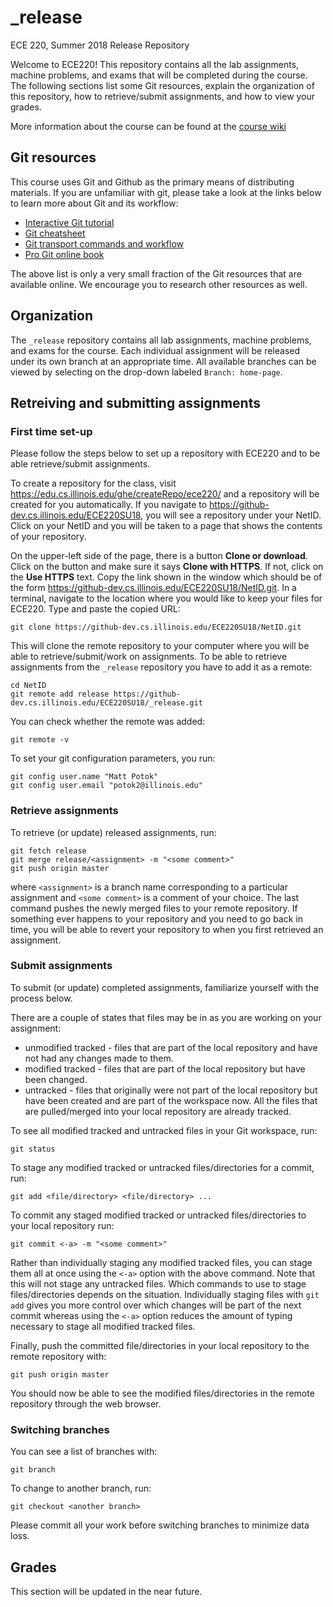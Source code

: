 # _release
ECE 220, Summer 2018 Release Repository

Welcome to ECE220! This repository contains all the lab assignments, machine
problems, and exams that will be completed during the course.  The following
sections list some Git resources, explain the organization of this repository,
how to retrieve/submit assignments, and how to view your grades.

More information about the course can be found at the [course wiki][1]

## Git resources

This course uses Git and Github as the primary means of distributing materials.
If you are unfamiliar with git, please take a look at the links below to learn
more about Git and its workflow:
* [Interactive Git tutorial][2]
* [Git cheatsheet][3]
* [Git transport commands and workflow][4]
* [Pro Git online book][5]

The above list is only a very small fraction of the Git resources that are
available online. We encourage you to research other resources as well.

## Organization

The `_release` repository contains all lab assignments, machine problems,
and exams for the course. Each individual assignment will be released under its
own branch at an appropriate time. All available branches can be viewed by
selecting on the drop-down labeled `Branch: home-page`.

## Retreiving and submitting assignments

### First time set-up

Please follow the steps below to set up a repository with ECE220 and to be able
retrieve/submit assignments.

To create a repository for the class, visit
<https://edu.cs.illinois.edu/ghe/createRepo/ece220/> and a repository will be
created for you automatically. If you navigate to
<https://github-dev.cs.illinois.edu/ECE220SU18>, you will see a repository under
your NetID. Click on your NetID and you will be taken to a page that shows the
contents of your repository.

On the upper-left side of the page, there is a button **Clone or download**.
Click on the button and make sure it says **Clone with HTTPS**. If not, click on
the **Use HTTPS** text. Copy the link shown in the window which should be of the
form <https://github-dev.cs.illinois.edu/ECE220SU18/NetID.git>. In a terminal,
navigate to the location where you would like to keep your files for ECE220.
Type and paste the copied URL:

```
git clone https://github-dev.cs.illinois.edu/ECE220SU18/NetID.git
```

This will clone the remote repository to your computer where you will be able to
retrieve/submit/work on assignments. To be able to retrieve assignments from the
`_release` repository you have to add it as a remote:

```
cd NetID
git remote add release https://github-dev.cs.illinois.edu/ECE220SU18/_release.git
```

You can check whether the remote was added:

```
git remote -v
```

To set your git configuration parameters, you run:

```
git config user.name "Matt Potok"
git config user.email "potok2@illinois.edu"
```

### Retrieve assignments

To retrieve (or update) released assignments, run:

```
git fetch release
git merge release/<assignment> -m "<some comment>"
git push origin master
``` 

where `<assignment>` is a branch name corresponding to a particular assignment
and `<some comment>` is a comment of your choice. The last command pushes the
newly merged files to your remote repository. If something ever happens to your
repository and you need to go back in time, you will be able to revert your
repository to when you first retrieved an assignment.

### Submit assignments

To submit (or update) completed assignments, familiarize yourself with the
process below.

There are a couple of states that files may be in as you are working on your
assignment:
* unmodified tracked - files that are part of the local repository and have
  not had any changes made to them.
* modified tracked - files that are part of the local repository but have
  been changed.
* untracked - files that originally were not part of the local repository but
  have been created and are part of the workspace now.
All the files that are pulled/merged into your local repository are already
tracked.

To see all modified tracked and untracked files in your Git workspace, run:

```
git status
```

To stage any modified tracked or untracked files/directories for a commit, run:

```
git add <file/directory> <file/directory> ...
```

To commit any staged modified tracked or untracked files/directories to your
local repository run:

```
git commit <-a> -m "<some comment>"
```

Rather than individually staging any modified tracked files, you can stage them
all at once using the `<-a>` option with the above command. Note that this will
not stage any untracked files. Which commands to use to stage files/directories
depends on the situation. Individually staging files with `git add` gives you
more control over which changes will be part of the next commit whereas using
the `<-a>` option reduces the amount of typing necessary to stage all modified
tracked files.

Finally, push the committed file/directories in your local repository to the
remote repository with:

```
git push origin master
```

You should now be able to see the modified files/directories in the remote
repository through the web browser.

### Switching branches

You can see a list of branches with:

```
git branch
```

To change to another branch, run:

```
git checkout <another branch>
```

Please commit all your work before switching branches to minimize data loss.

## Grades

This section will be updated in the near future.


[1]: https://wiki.illinois.edu/wiki/display/ece220su2/ECE+220+SU18+Home+Page
[2]: https://try.github.io/levels/1/challenges/1
[3]: https://jan-krueger.net/wordpress/wp-content/uploads/2007/09/git-cheat-sheet.pdf
[4]: https://www.patrickzahnd.ch/blog.html#gitflow
[5]: https://git-scm.com/book/en/v2
